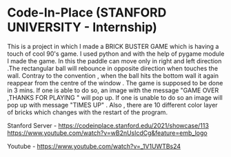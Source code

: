 # Code-In-Place (STANFORD UNIVERSITY - Internship)

This is a project in which I made a BRICK BUSTER GAME which is having a touch of cool 90's game. I used python and with the help of pygame module I made the game. In this the paddle can move only in right and left direction .The rectangular ball will rebounce in opposite direction when touches the wall. Contray to the convention , when the ball hits the bottom wall it again reappear from the centre of the window . The game is supposed to be done in 3 mins. If one is able to do so, an image with the message "GAME OVER ,THANKS FOR PLAYING " will pop up. If one is unable to do so an image will pop up with message "TIMES UP" . Also , there are 10 different color layer of bricks which changes with the restart of the program.

 Stanford Server -
https://codeinplace.stanford.edu/2021/showcase/113                                           
https://www.youtube.com/watch?v=wB2nUslcdCg&feature=emb_logo                            

Youtube  -
https://www.youtube.com/watch?v=_1V1UWTBs24
